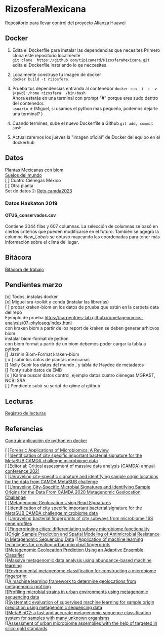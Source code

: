 # RizosferaMexicana
Repositorio para llevar control del proyecto Alianza Huawei

## Docker  
1. Edita el Dockerfile para instalar las dependencias que necesites
Primero clona este repositorio localmente  
`git clone  https://github.com/tipicanerd/RizosferaMexicana.git`  
edita el Dockerfile instalando lo qe neccesites.  

2. Localmente construye tu imagen de docker  
`docker build -t rizosfera.`   

3. Prueba tus dependencias entrando al contenedor 
`docker run -i -t -v $(pwd):/home rizosfera  /bin/bash`  
Ahora estarás en una terminal con prompt "#" porque eres sudo dentro del contenedor.   
`usuario #`
(Miguel, si usamos el python mas pequeño, podemos dejarle una terminal? )  

4. Cuando termines, sube el nuevo Dockerfile a Github
`git add, commit push `  

5. Actualizaremos los jueves la "imagen oficial" de Docker del equipo en el dockerhub  

## Datos
[Plantas Mexicanas con biom](https://lab.matmor.unam.mx/files)  
[Suelos del mundo]()  
 [ ] Cuatro Ciénegas México   
 [ ] Otra planta     
 Set de datos 2: [Reto camda2023](https://github.com/aapashkov/camda2023)  
 
### Datos Haxkaton 2019
#### OTUS_conservados.csv 
Contiene 3044 filas y 607 columnas. La selección de columnas se basó en ciertos criterios que pueden modificarse en el futuro. También se agegró la columna *New_Labels* se obtuvo mapeando las coordenadas para tener más información sobre el clima del lugar.

## Bitácora  
 [Bitácora de trabajo](https://docs.google.com/document/d/1o6B5qE0GtQPsN3JWRyDxnzQjfKWRsn-I8BagbWCK600/edit#heading=h.wojdmcq3lqcs)
 
 ## Pendientes marzo  
 [x] Todos, instalas docker  
 [x] Miguel sra-toolkit y conda (instalar las librerías)    
 [ ] probar kraken-biom en los datos de prueba que están en la carpeta data del repo  
     Ejemplo de prueba https://carpentries-lab.github.io/metagenomics-analysis/07-phyloseq/index.html  
     con kraken biom a partir de los report de kraken se deben generar arhicvos biom  
    instalar biom-format de python   
    con biom format a partir de un biom debemos poder cargar la tabla a python   
 [] Jazmin Biom-Format kraken-biom   
 [ x ] subir los datos de plantas mexicanas   
 [] Nelly Subir los datos del mundo  , y tabla de Haydee de metadatos   
 [] Fonty subir datos de EMB    
 [x ] Karina buscar datos control, ejemplo datos cuatro ciénegas MGRAST, NCBI SRA  
 [  ] Pendiente subir su script de qiime al gtithub
 
 ## Lecturas
 [Registro de lecturas](https://docs.google.com/spreadsheets/d/1YBW80z4DLh1hjOdCe4x4eETMSUuCAl26F5H6xf-ccCE/edit?usp=sharing)
 
 ## Referencias
 
 [Contruir aplicación de python en docker](https://linuxhandbook.com/dockerize-python-apps/)
 
[ ][Forensic Applications of Microbiomics: A Review](https://www.frontiersin.org/articles/10.3389/fmicb.2020.608101/full)  
[ ][Identification of city specific important bacterial signature for the MetaSUB CAMDA challenge microbiome data](https://link.springer.com/article/10.1186/s13062-019-0243-z)    
[ ][Editorial: Critical assessment of massive data analysis (CAMDA) annual conference 2021](https://www.frontiersin.org/articles/10.3389/fgene.2023.1154398/full)     
[ ][Unraveling city-specific signature and identifying sample origin locations for the data from CAMDA MetaSUB challenge](https://www.ncbi.nlm.nih.gov/pmc/articles/PMC7780616/)      
[ ][Unraveling City-Specific Microbial Signatures and Identifying Sample Origins for the Data From CAMDA 2020 Metagenomic Geolocation Challenge](https://pubmed.ncbi.nlm.nih.gov/34421984/)   
[ ][Metagenomic Geolocation Using Read Signatures](https://pubmed.ncbi.nlm.nih.gov/35295949/)    
[ ][Identification of city specific important bacterial signature for the MetaSUB CAMDA challenge microbiome data](https://pubmed.ncbi.nlm.nih.gov/31340852/)  
[ ][Unraveling bacterial fingerprints of city subways from microbiome 16S gene profiles](https://pubmed.ncbi.nlm.nih.gov/29789016/)  
[ ][Fingerprinting cities: differentiating subway microbiome functionality](https://pubmed.ncbi.nlm.nih.gov/31666099/)  
[][Origin Sample Prediction and Spatial Modeling of Antimicrobial Resistance in Metagenomic Sequencing Data](https://pubmed.ncbi.nlm.nih.gov/33763122/)
[][Application of machine learning techniques for creating urban microbial fingerprints](https://pubmed.ncbi.nlm.nih.gov/31420049/)   
[][Metagenomic Geolocation Prediction Using an Adaptive Ensemble Classifier](https://pubmed.ncbi.nlm.nih.gov/33959149/)    
[][Massive metagenomic data analysis using abundance-based machine learning](https://pubmed.ncbi.nlm.nih.gov/31370905/)  
[][Environmental metagenome classification for constructing a microbiome fingerprint](https://pubmed.ncbi.nlm.nih.gov/31722729/)   
[][A machine learning framework to determine geolocations from metagenomic profiling](https://pubmed.ncbi.nlm.nih.gov/33225966/)  
[][Profiling microbial strains in urban environments using metagenomic sequencing data](https://pubmed.ncbi.nlm.nih.gov/29743119/)   
[][Systematic evaluation of supervised machine learning for sample origin prediction using metagenomic sequencing data](https://pubmed.ncbi.nlm.nih.gov/33302990/)  
[][MetaBinG2: a fast and accurate metagenomic sequence classification system for samples with many unknown organisms](https://pubmed.ncbi.nlm.nih.gov/30134953/)  
[][Assessment of urban microbiome assemblies with the help of targeted in silico gold standards](https://pubmed.ncbi.nlm.nih.gov/30621760/)  
